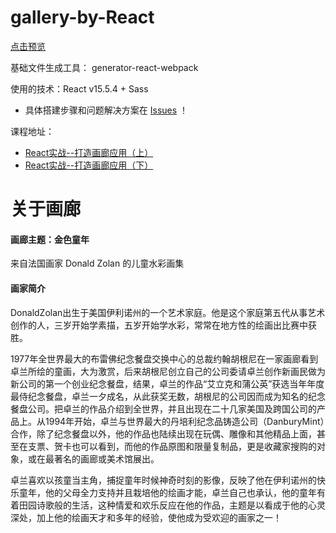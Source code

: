 # gallery-by-React

[点击预览](https://magicmai.github.io/gallery-by-React/) 

基础文件生成工具： generator-react-webpack

使用的技术：React v15.5.4 + Sass

* 具体搭建步骤和问题解决方案在 [Issues](https://github.com/magicmai/gallery-by-React/issues) ！

课程地址：

* [React实战--打造画廊应用（上）](http://www.imooc.com/learn/507)
* [React实战--打造画廊应用（下）](http://www.imooc.com/learn/652)

# 关于画廊

#### 画廊主题：金色童年

来自法国画家 Donald Zolan 的儿童水彩画集

#### 画家简介

DonaldZolan出生于美国伊利诺州的一个艺术家庭。他是这个家庭第五代从事艺术创作的人，三岁开始学素描，五岁开始学水彩，常常在地方性的绘画出比赛中获胜。

1977年全世界最大的布雷佛纪念餐盘交换中心的总裁约翰胡根尼在一家画廊看到卓兰所绘的童画，大为激赏，后来胡根尼创立自己的公司委请卓兰创作新画民做为新公司的第一个创业纪念餐盘，结果，卓兰的作品“艾立克和蒲公英”获选当年年度最侍纪念餐盘，卓兰一夕成名，从此获奖无数，胡根尼的公司因而成为知名的纪念餐盘公司。把卓兰的作品介绍到全世界，并且出现在二十几家美国及跨国公司的产品上。从1994年开始，卓兰与世界最大的丹培利纪念品铸造公司（DanburyMint）合作，除了纪念餐盘以外，他的作品也陆续出现在玩偶、雕像和其他精品上面，甚至在支票、贺卡也可以看到，而他的作品原图和限量复制品，更是收藏家搜购的对象，或在最著名的画廊或美术馆展出。

卓兰喜欢以孩童当主角，捕捉童年时候神奇时刻的影像，反映了他在伊利诺州的快乐童年，他的父母全力支持并且栽培他的绘画才能，卓兰自己也承认，他的童年有着田园诗歌般的生活，这种情爱和欢乐反应在他的作品，主题是以看成于他的心灵深处，加上他的绘画天才和多年的经验，使他成为受欢迎的画家之一！
